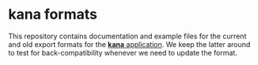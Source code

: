 # kana formats

This repository contains documentation and example files for the current and old export formats for the [**kana** application](https://github.com/jkanche/kana).
We keep the latter around to test for back-compatibility whenever we need to update the format.
